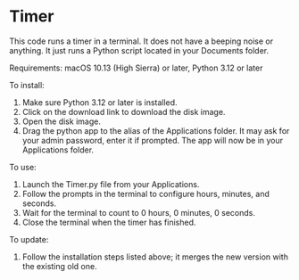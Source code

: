 # Timer
This code runs a timer in a terminal. It does not have a beeping noise or anything. It just runs a Python script located in your Documents folder.

Requirements:
macOS 10.13 (High Sierra) or later,
Python 3.12 or later

To install:
1. Make sure Python 3.12 or later is installed.
2. Click on the download link to download the disk image.
3. Open the disk image.
4. Drag the python app to the alias of the Applications folder. It may ask for your admin password, enter it if prompted. The app will now be in your Applications folder.

To use:
1. Launch the Timer.py file from your Applications.
3. Follow the prompts in the terminal to configure hours, minutes, and seconds.
4. Wait for the terminal to count to 0 hours, 0 minutes, 0 seconds.
5. Close the terminal when the timer has finished.

To update:
1. Follow the installation steps listed above; it merges the new version with the existing old one.
